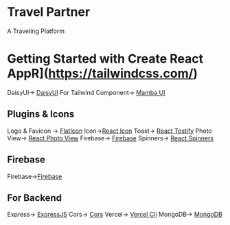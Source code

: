 # Travel Partner

A Traveling Platform

# Getting Started with Create React AppR](https://tailwindcss.com/)

DaisyUI-> [DaisyUI](https://daisyui.com/)
For Tailwind Component-> [Mamba UI](https://www.mambaui.com/)

## Plugins & Icons

Logo & Favicon -> [FlatIcon](https://www.flaticon.com/)
Icon->[React Icon](https://react-icons.github.io/react-icons)
Toast-> [React Tostify](https://www.npmjs.com/package/react-toastify)
Photo View-> [React Photo View](https://react-photo-view.vercel.app/en-US)
Firebase-> [Firebase](https://www.npmjs.com/package/firebase)
Spinners-> [React Spinners](https://www.npmjs.com/package/react-spinners)

## Firebase

Firebase->[Firebase](https://console.firebase.google.com/)

## For Backend

Express-> [ExpressJS](https://expressjs.com/)
Cors-> [Cors](https://www.npmjs.com/package/cors)
Vercel-> [Vercel Cli](https://vercel.com/docs/cli)
MongoDB-> [MongoDB](https://cloud.mongodb.com/)
